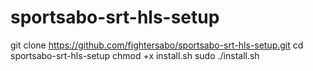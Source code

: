 # sportsabo-srt-hls-setup

git clone https://github.com/fightersabo/sportsabo-srt-hls-setup.git
cd sportsabo-srt-hls-setup
chmod +x install.sh
sudo ./install.sh
